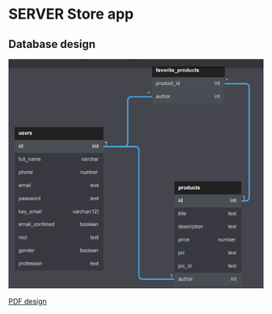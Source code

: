 # SERVER Store app

## Database design

<img src="./src/assets/db_diagram.png" />

<a href="./src/assets/store_app_diagram.pdf">PDF design</a>
